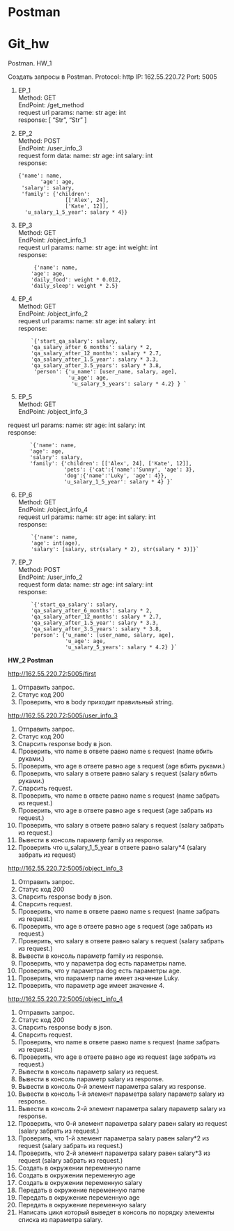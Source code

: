 # Postman
# Git_hw
 
Postman. HW_1 

Создать запросы в Postman. 
Protocol: http IP: 162.55.220.72 Port: 5005 
1. EP_1  
Method: GET  
EndPoint: /get_method  
request url params: name: str age: int  
response: [ “Str”, “Str” ]  
2. EP_2   
  Method: POST    
  EndPoint: /user_info_3    
  request form data: name: str age: int salary: int    
  response:  
  
       {'name': name,  
              'age': age,    
        'salary': salary,    
        'family': {'children':   
                      [['Alex', 24], 
                      ['Kate', 12]],    
         'u_salary_1_5_year': salary * 4}}     
           
3. EP_3   
Method: GET   
EndPoint: /object_info_1   
request url params: name: str age: int weight: int   
response:  

            {'name': name,   
           'age': age,   
           'daily_food': weight * 0.012,   
           'daily_sleep': weight * 2.5}   
4. EP_4   
Method: GET   
EndPoint: /object_info_2   
request url params: name: str age: int salary: int   
response:  

           `{'start_qa_salary': salary, 
           'qa_salary_after_6_months': salary * 2, 
           'qa_salary_after_12_months': salary * 2.7, 
           'qa_salary_after_1.5_year': salary * 3.3, 
           'qa_salary_after_3.5_years': salary * 3.8, 
            'person': {'u_name': [user_name, salary, age],  
                       'u_age': age, 
                        'u_salary_5_years': salary * 4.2} } ` 
5. EP_5   
Method: GET   
EndPoint: /object_info_3    

request url params: name: str age: int salary: int   
response:  

           `{'name': name, 
           'age': age, 
           'salary': salary, 
           'family': {'children': [['Alex', 24], ['Kate', 12]], 
                      'pets': {'cat':{'name':'Sunny', 'age': 3},  
                      'dog':{'name':'Luky', 'age': 4}}, 
                      'u_salary_1_5_year': salary * 4} }` 
6. EP_6    
Method: GET   
EndPoint: /object_info_4   
request url params: name: str age: int salary: int   
response:  

           `{'name': name,
           'age': int(age), 
           'salary': [salary, str(salary * 2), str(salary * 3)]}`  
           
7. EP_7   
Method: POST   
EndPoint: /user_info_2   
request form data: name: str age: int salary: int   
response:  

           `{'start_qa_salary': salary, 
           'qa_salary_after_6_months': salary * 2, 
           'qa_salary_after_12_months': salary * 2.7,  
           'qa_salary_after_1.5_year': salary * 3.3, 
           'qa_salary_after_3.5_years': salary * 3.8, 
           'person': {'u_name': [user_name, salary, age], 
                      'u_age': age,  
                      'u_salary_5_years': salary * 4.2} }`  
**HW_2 Postman**  


http://162.55.220.72:5005/first  
1. Отправить запрос.  
2. Статус код 200  
3. Проверить, что в body приходит правильный string.  

http://162.55.220.72:5005/user_info_3  
1. Отправить запрос.  
2. Статус код 200  
3. Спарсить response body в json.  
4. Проверить, что name в ответе равно name s request (name вбить руками.)  
5. Проверить, что age в ответе равно age s request (age вбить руками.)  
6. Проверить, что salary в ответе равно salary s request (salary вбить руками.)  
7. Спарсить request.  
8. Проверить, что name в ответе равно name s request (name забрать из request.)  
9. Проверить, что age в ответе равно age s request (age забрать из request.)  
10. Проверить, что salary в ответе равно salary s request (salary забрать из request.)  
11. Вывести в консоль параметр family из response.  
12. Проверить что u_salary_1_5_year в ответе равно salary*4 (salary забрать из request)  

http://162.55.220.72:5005/object_info_3  
1. Отправить запрос.  
2. Статус код 200  
3. Спарсить response body в json.  
4. Спарсить request.  
5. Проверить, что name в ответе равно name s request (name забрать из request.)  
6. Проверить, что age в ответе равно age s request (age забрать из request.)  
7. Проверить, что salary в ответе равно salary s request (salary забрать из request.)  
8. Вывести в консоль параметр family из response.  
9. Проверить, что у параметра dog есть параметры name.  
10. Проверить, что у параметра dog есть параметры age.  
11. Проверить, что параметр name имеет значение Luky.  
12. Проверить, что параметр age имеет значение 4.  

http://162.55.220.72:5005/object_info_4  
1. Отправить запрос.  
2. Статус код 200  
3. Спарсить response body в json.  
4. Спарсить request.  
5. Проверить, что name в ответе равно name s request (name забрать из request.)  
6. Проверить, что age в ответе равно age из request (age забрать из request.)  
7. Вывести в консоль параметр salary из request.  
8. Вывести в консоль параметр salary из response.  
9. Вывести в консоль 0-й элемент параметра salary из response.  
10. Вывести в консоль 1-й элемент параметра salary параметр salary из response.  
11. Вывести в консоль 2-й элемент параметра salary параметр salary из response.  
12. Проверить, что 0-й элемент параметра salary равен salary из request (salary забрать из request.)  
13. Проверить, что 1-й элемент параметра salary равен salary*2 из request (salary забрать из request.)  
14. Проверить, что 2-й элемент параметра salary равен salary*3 из request (salary забрать из request.)  
15. Создать в окружении переменную name  
16. Создать в окружении переменную age  
17. Создать в окружении переменную salary  
18. Передать в окружение переменную name  
19. Передать в окружение переменную age  
20. Передать в окружение переменную salary  
21. Написать цикл который выведет в консоль по порядку элементы списка из параметра salary.  
                      
 
